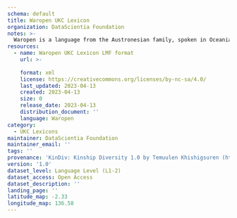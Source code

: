 ```yaml
---
schema: default
title: Waropen UKC Lexicon
organization: DataScientia Foundation
notes: >-
  Waropen is a language from the Austronesian family, spoken in Oceania. The UKC Lexicon of Waropen is represented as a lexico-semantic network. It consists of words, word senses, synsets, as well as sense-level and synset-level relationships.
resources:
  - name: Waropen UKC Lexicon LMF format
    url: >-
      
    format: xml
    license: https://creativecommons.org/licenses/by-nc-sa/4.0/
    last_updated: 2023-04-13
    created: 2023-04-13
    size: 0
    release_date: 2023-04-13
    distribution_document: ''
    language: Waropen
category:
  - UKC Lexicons
maintainer: DataScientia Foundation
maintainer_email: ''
tags: ''
provenance: 'KinDiv: Kinship Diversity 1.0 by Temuulen Khishigsuren (http://ukc.disi.unitn.it/index.php/kinship/); Princeton WordNet 2.1 by Princeton University (https://wordnet.princeton.edu)'
version: '1.0'
dataset_level: Language Level (L1-2)
dataset_access: Open Access
dataset_description: ''
landing_page: ''
latitude_map: -2.33
longitude_map: 136.58
---
```

